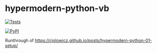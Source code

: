 # hypermodern-python-vb

[![Tests](https://github.com/vinceatbluelabs/hypermodern-python-vb/workflows/Tests/badge.svg)](https://github.com/<your-username>/hypermodern-python/actions?workflow=Tests)

[![PyPI](https://img.shields.io/pypi/v/hypermodern-python-vb.svg)](https://pypi.org/project/hypermodern-python-vb/)

Runthrough of https://cjolowicz.github.io/posts/hypermodern-python-01-setup/
